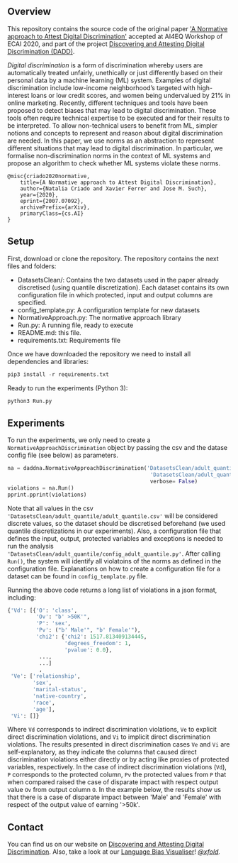## Overview
This repository contains the source code of the original paper ['A Normative approach to Attest Digital Discrimination'](https://arxiv.org/pdf/2007.07092.pdf) accepted at AI4EQ Workshop of ECAI 2020, and part of the project [Discovering and Attesting Digital Discrimination (DADD)](http://dadd-project.org/). 

<i>Digital discrimination</i> is a form of discrimination whereby users are automatically treated unfairly, unethically or just differently based on their personal data by a machine learning (ML) system. Examples of digital discrimination include low-income neighborhood’s targeted with high-interest loans or low credit scores, and women being undervalued by 21% in online marketing. Recently, different techniques and tools have been proposed to detect biases that may lead to digital discrimination. These tools often require technical expertise to be executed and for their results to be interpreted. To allow non-technical users to benefit from ML, simpler notions and concepts to represent and reason about digital discrimination are needed. In this paper, we use norms as an abstraction to represent different situations that may lead to digital discrimination. In particular, we formalise non-discrimination norms in the context of ML systems and propose an algorithm to check whether ML systems violate these norms.

```
@misc{criado2020normative,
    title={A Normative approach to Attest Digital Discrimination},
    author={Natalia Criado and Xavier Ferrer and Jose M. Such},
    year={2020},
    eprint={2007.07092},
    archivePrefix={arXiv},
    primaryClass={cs.AI}
}
```



## Setup
First, download or clone the repository. The repository contains the next files and folders:
* DatasetsClean/: Contains the two datasets used in the paper already discretised (using quantile discretization). Each dataset contains its own configuration file in which protected, input and output columns are specified.
* config_template.py: A configuration template for new datasets
* NormativeApproach.py: The normative approach library
* Run.py: A running file, ready to execute
* README.md: this file.
* requirements.txt: Requirements file

Once we have downloaded the repository we need to install all dependencies and libraries:
```python
pip3 install -r requirements.txt
```

Ready to run the experiments (Python 3):
```python
python3 Run.py
```

## Experiments
To run the experiments, we only need to create a `NormativeApproachDiscrimination` object by passing the csv and the datase config file (see below) as parameters.
```python
na = daddna.NormativeApproachDiscrimination('DatasetsClean/adult_quantile/adult_quantile.csv', 
                                             'DatasetsClean/adult_quantile/config_adult_quantile.py', 
                                             verbose= False)
violations = na.Run()
pprint.pprint(violations)
```
Note that all values in the csv `'DatasetsClean/adult_quantile/adult_quantile.csv'` will be considered discrete values, so the dataset should be discretised beforehand (we used quantile discretizations in our experiments). Also, a configuration file that defines the input, output, protected variables and exceptions is needed to run the analysis `'DatasetsClean/adult_quantile/config_adult_quantile.py'`. After calling `Run()`, the system will identify all violatoins of the norms as defined in the configuration file. Explanations on how to create a configuration file for a dataset can be found in `config_template.py` file.

Running the above code returns a long list of violations in a json format, including:
```python
{'Vd': [{'O': 'class',
         'Ov': "b' >50K'",
         'P': 'sex',
         'Pv': ("b' Male'", "b' Female'"),
         'chi2': {'chi2': 1517.813409134445,
                  'degrees_freedom': 1,
                  'pvalue': 0.0},
          ...,
          ...]
          ,
 'Ve': ['relationship',
        'sex',
        'marital-status',
        'native-country',
        'race',
        'age'],
 'Vi': []}
```
Where `Vd` corresponds to indirect discrimination violations, `Ve` to explicit direct discrimination violations, and `Vi` to implicit direct discrimination violations. The results presented in direct discrimination cases `Ve` and `Vi` are self-explanatory, as they indicate the columns that caused direct discrimination violations either directly or by acting like proxies of protected variables, respectively.
In the case of indirect discrimination violations (`Vd`), `P` corresponds to the protected column, `Pv` the protected values from `P` that when compared raised the case of disparate impact with respect output value `Ov` from output column `O`. In the example below, the results show us that there is a case of disparate impact between 'Male' and 'Female' with respect of the output value of earning '>50k'. 

## Contact
You can find us on our website on [Discovering and Attesting Digital Discrimination](http://dadd-project.org/). Also, take a look at our [Language Bias Visualiser](https://xfold.github.io/WE-GenderBiasVisualisationWeb/)! <i>[@xfold](https://github.com/xfold).</i>



